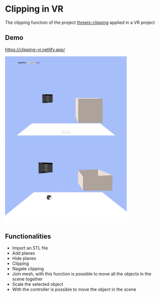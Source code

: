 # Clipping in VR

The clipping function of the project [threejs-clipping](https://github.com/AngyDev/threejs-clipping) applied in a VR project

## Demo

https://clipping-vr.netlify.app/

<img align="left" src="./img/start.png" width="400"/>
<img src="./img/clipping.png" width="400"/>

## Functionalities

- Import an STL file
- Add planes
- Hide planes
- Clipping
- Nagate clipping
- Join mesh, with this function is possible to move all the objects in the scene together
- Scale the selected object
- With the controller is possible to move the object in the scene

